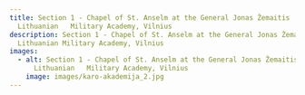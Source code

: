 ```yaml
---
title: Section 1 - Chapel of St. Anselm at the General Jonas Žemaitis
  Lithuanian   Military Academy, Vilnius
description: Section 1 - Chapel of St. Anselm at the General Jonas Žemaitis
  Lithuanian Military Academy, Vilnius
images:
  - alt: Section 1 - Chapel of St. Anselm at the General Jonas Žemaitis
      Lithuanian   Military Academy, Vilnius
    image: images/karo-akademija_2.jpg
---
```

